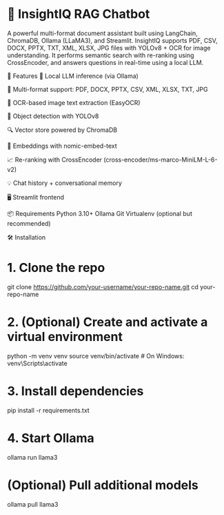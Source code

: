 <h1 align="left">💬 InsightIQ RAG Chatbot</h1>

<p align="left">
A powerful multi-format document assistant built using LangChain, ChromaDB, Ollama (LLaMA3), and Streamlit.
InsightIQ supports PDF, CSV, DOCX, PPTX, TXT, XML, XLSX, JPG files with YOLOv8 + OCR for image understanding.
It performs semantic search with re-ranking using CrossEncoder, and answers questions in real-time using a local LLM.

🚀 Features
🧠 Local LLM inference (via Ollama)

📄 Multi-format support: PDF, DOCX, PPTX, CSV, XML, XLSX, TXT, JPG

🧾 OCR-based image text extraction (EasyOCR)

🦾 Object detection with YOLOv8

🔍 Vector store powered by ChromaDB

🧩 Embeddings with nomic-embed-text

📈 Re-ranking with CrossEncoder (cross-encoder/ms-marco-MiniLM-L-6-v2)

💡 Chat history + conversational memory

🖥️ Streamlit frontend

📦 Requirements
Python 3.10+
Ollama
Git
Virtualenv (optional but recommended)

🛠️ Installation

# 1. Clone the repo
git clone https://github.com/your-username/your-repo-name.git
cd your-repo-name

# 2. (Optional) Create and activate a virtual environment
python -m venv venv
source venv/bin/activate      # On Windows: venv\Scripts\activate

# 3. Install dependencies
pip install -r requirements.txt

# 4. Start Ollama
ollama run llama3

# (Optional) Pull additional models
ollama pull llama3
